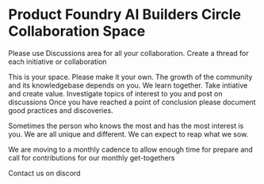# Product Foundry AI Builders Circle Collaboration Space

Please use Discussions area for all your collaboration. Create a thread for each initiative or collaboration

This is your space. Please make it your own. The growth of the community and its knowledgebase depends on you.
We learn together. Take intiative and create value. Investigate topics of interest to you and post on discussions
Once you have reached a point of conclusion please document good practices and discoveries.

Sometimes the person who knows the most and has the most interest is you. We are all unique and different. We can expect to reap what we sow.

We are moving to a monthly cadence to allow enough time for prepare and call for contributions for our monthly get-togethers

Contact us on discord
